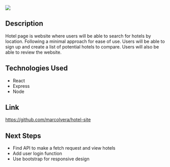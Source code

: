 ![](https://i.imgur.com/pa7HpLG.jpg)


## Description 

Hotel page is website where users will be able to search for hotels by location. Following a minimal approach for ease of use. Users will be able to sign up and create a list of potential hotels to compare. Users will also be able to review the website. 


## Technologies Used

- React
- Express
- Node

## Link 

https://github.com/marcolvera/hotel-site

## Next Steps 

- Find API to make a fetch request and view hotels
- Add user login function 
- Use bootstrap for responsive design  
